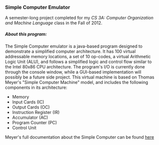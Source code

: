 ### Simple Computer Emulator

A semester-long project completed for my *CS 3A: Computer Organization and Machine Language* class in the Fall of 2012.

##### About this program:
The Simple Computer emulator is a java-based program designed to demonstrate a simplified computer architecture. It has 100 virtual addressable memory locations, a set of 10 op-codes, a virtual Arithmetic Logic Unit (ALU), and follows a simplified logic and control flow similar to the Intel 80x86 CPU architecture.  The program's I/O is currently done through the console window, while a GUI-based implementation will possibly be a future side project. This virtual machine is based on Thomas Meyer's "Simple Computer Machine" model, and includes the following components in its architecture:
* Memory
* Input Cards (IC)
* Output Cards (OC)
* Instruction Register (IR)
* Accumulator (AC)
* Program Counter (PC)
* Control Unit  

Meyer's full documentation about the Simple Computer can be found [here](www.davidspellman.com/CS3a/SimpleComputer/)


